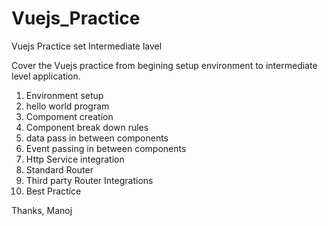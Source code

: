 # Vuejs_Practice
Vuejs Practice set Intermediate lavel

Cover the Vuejs practice from begining setup environment to intermediate level application.
1. Environment setup
2. hello world program
3. Compoment creation
4. Component break down rules
5. data pass in between components
5. Event passing in between components
6. Http Service integration
7. Standard Router
8. Third party Router Integrations
9. Best Practice

Thanks,
Manoj

